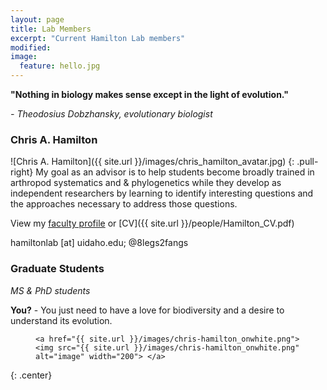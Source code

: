 ```yaml
---
layout: page
title: Lab Members
excerpt: "Current Hamilton Lab members"
modified: 
image:
  feature: hello.jpg
---
```


**"Nothing in biology makes sense except in the light of evolution."**

*- Theodosius Dobzhansky, evolutionary biologist*


### Chris A. Hamilton
![Chris A. Hamilton]({{ site.url }}/images/chris_hamilton_avatar.jpg)
{: .pull-right}
My goal as an advisor is to help students become broadly trained in arthropod systematics and & phylogenetics while they develop as independent researchers by learning to identify interesting questions and the approaches necessary to address those questions.

View my [faculty profile](https://www.uidaho.edu/cals/entomology-plant-pathology-and-nematology/our-people/chris-hamilton) or [CV]({{ site.url }}/people/Hamilton_CV.pdf)

hamiltonlab [at] uidaho.edu; @8legs2fangs


### Graduate Students
*MS & PhD students*

**You?** - You just need to have a love for biodiversity and a desire to understand its evolution.
<figure>

	<a href="{{ site.url }}/images/chris-hamilton_onwhite.png"><img src="{{ site.url }}/images/chris-hamilton_onwhite.png" alt="image" width="200"> </a>

</figure>
{: .center}

